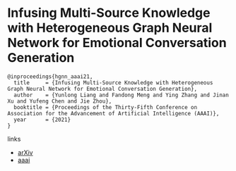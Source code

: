 # Infusing Multi-Source Knowledge with Heterogeneous Graph Neural Network for Emotional Conversation Generation

```
@inproceedings{hgnn_aaai21,
  title     = {Infusing Multi-Source Knowledge with Heterogeneous Graph Neural Network for Emotional Conversation Generation},
  author    = {Yunlong Liang and Fandong Meng and Ying Zhang and Jinan Xu and Yufeng Chen and Jie Zhou},
  booktitle = {Proceedings of the Thirty-Fifth Conference on Association for the Advancement of Artificial Intelligence (AAAI)},
  year      = {2021}
}
```

links
- [arXiv](https://arxiv.org/abs/2012.04882)
- [aaai](https://www.aaai.org/AAAI21Papers/AAAI-9925.LiangY.pdf)

